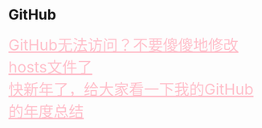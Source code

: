 <html>
<head>
    <meta charset="utf-8">
    <title>GitHub</title>
    <link rel="stylesheet" href="https://zhaobokai341.github.io/yangshi.css">
    <style>
        a{color:pink;font-size:30px;}
    </style>
</head>
<body>
<h1>GitHub</h1>
<a href="https://zhaobokai341.github.io/rijizhanlan/GitHub/GitHub1/GitHub如何无法访问？不要傻傻地修改hosts文件了" target="_blank">GitHub无法访问？不要傻傻地修改hosts文件了</a>
<br>
<a href="https://zhaobokai341.github.io/rijizhanlan/GitHub/GitHub1/快新年了，给大家看一下我的GitHub的年度总结" target="_blank">快新年了，给大家看一下我的GitHub的年度总结</a>
</body>
</html>

